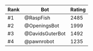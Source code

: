 Rank|Bot|Rating
---|---|---
#1|@RaspFish|2485
#2|@OpeningsBot|1999
#3|@DavidsGuterBot|1492
#4|@pawnrobot|1235
